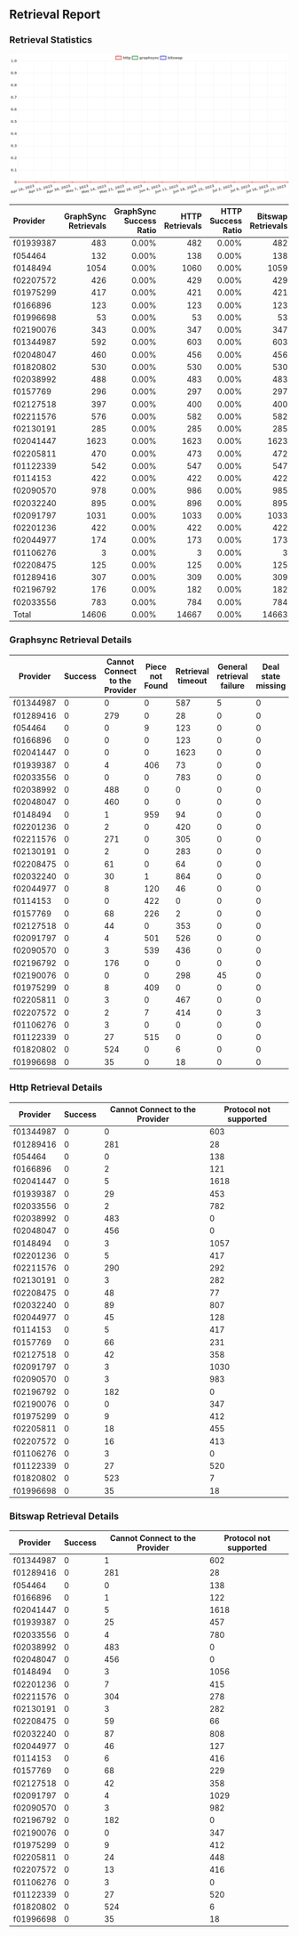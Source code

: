 ## Retrieval Report
### Retrieval Statistics
<img src="https://raw.githubusercontent.com/data-preservation-programs/filplus-checker-assets/main/filecoin-project/filecoin-plus-large-datasets/issues/1498/1690271850954.png"/>

| Provider  | GraphSync Retrievals | GraphSync Success Ratio | HTTP Retrievals | HTTP Success Ratio | Bitswap Retrievals | Bitswap Success Ratio |
| :-------- | -------------------: | ----------------------: | --------------: | -----------------: | -----------------: | --------------------: |
| f01939387 |                  483 |                   0.00% |             482 |              0.00% |                482 |                 0.00% |
| f054464   |                  132 |                   0.00% |             138 |              0.00% |                138 |                 0.00% |
| f0148494  |                 1054 |                   0.00% |            1060 |              0.00% |               1059 |                 0.00% |
| f02207572 |                  426 |                   0.00% |             429 |              0.00% |                429 |                 0.00% |
| f01975299 |                  417 |                   0.00% |             421 |              0.00% |                421 |                 0.00% |
| f0166896  |                  123 |                   0.00% |             123 |              0.00% |                123 |                 0.00% |
| f01996698 |                   53 |                   0.00% |              53 |              0.00% |                 53 |                 0.00% |
| f02190076 |                  343 |                   0.00% |             347 |              0.00% |                347 |                 0.00% |
| f01344987 |                  592 |                   0.00% |             603 |              0.00% |                603 |                 0.00% |
| f02048047 |                  460 |                   0.00% |             456 |              0.00% |                456 |                 0.00% |
| f01820802 |                  530 |                   0.00% |             530 |              0.00% |                530 |                 0.00% |
| f02038992 |                  488 |                   0.00% |             483 |              0.00% |                483 |                 0.00% |
| f0157769  |                  296 |                   0.00% |             297 |              0.00% |                297 |                 0.00% |
| f02127518 |                  397 |                   0.00% |             400 |              0.00% |                400 |                 0.00% |
| f02211576 |                  576 |                   0.00% |             582 |              0.00% |                582 |                 0.00% |
| f02130191 |                  285 |                   0.00% |             285 |              0.00% |                285 |                 0.00% |
| f02041447 |                 1623 |                   0.00% |            1623 |              0.00% |               1623 |                 0.00% |
| f02205811 |                  470 |                   0.00% |             473 |              0.00% |                472 |                 0.00% |
| f01122339 |                  542 |                   0.00% |             547 |              0.00% |                547 |                 0.00% |
| f0114153  |                  422 |                   0.00% |             422 |              0.00% |                422 |                 0.00% |
| f02090570 |                  978 |                   0.00% |             986 |              0.00% |                985 |                 0.00% |
| f02032240 |                  895 |                   0.00% |             896 |              0.00% |                895 |                 0.00% |
| f02091797 |                 1031 |                   0.00% |            1033 |              0.00% |               1033 |                 0.00% |
| f02201236 |                  422 |                   0.00% |             422 |              0.00% |                422 |                 0.00% |
| f02044977 |                  174 |                   0.00% |             173 |              0.00% |                173 |                 0.00% |
| f01106276 |                    3 |                   0.00% |               3 |              0.00% |                  3 |                 0.00% |
| f02208475 |                  125 |                   0.00% |             125 |              0.00% |                125 |                 0.00% |
| f01289416 |                  307 |                   0.00% |             309 |              0.00% |                309 |                 0.00% |
| f02196792 |                  176 |                   0.00% |             182 |              0.00% |                182 |                 0.00% |
| f02033556 |                  783 |                   0.00% |             784 |              0.00% |                784 |                 0.00% |
| Total     |                14606 |                   0.00% |           14667 |              0.00% |              14663 |                 0.00% |

### Graphsync Retrieval Details
| Provider  | Success | Cannot Connect to the Provider | Piece not Found | Retrieval timeout | General retrieval failure | Deal state missing |
| --------- | ------- | ------------------------------ | --------------- | ----------------- | ------------------------- | ------------------ |
| f01344987 | 0       | 0                              | 0               | 587               | 5                         | 0                  |
| f01289416 | 0       | 279                            | 0               | 28                | 0                         | 0                  |
| f054464   | 0       | 0                              | 9               | 123               | 0                         | 0                  |
| f0166896  | 0       | 0                              | 0               | 123               | 0                         | 0                  |
| f02041447 | 0       | 0                              | 0               | 1623              | 0                         | 0                  |
| f01939387 | 0       | 4                              | 406             | 73                | 0                         | 0                  |
| f02033556 | 0       | 0                              | 0               | 783               | 0                         | 0                  |
| f02038992 | 0       | 488                            | 0               | 0                 | 0                         | 0                  |
| f02048047 | 0       | 460                            | 0               | 0                 | 0                         | 0                  |
| f0148494  | 0       | 1                              | 959             | 94                | 0                         | 0                  |
| f02201236 | 0       | 2                              | 0               | 420               | 0                         | 0                  |
| f02211576 | 0       | 271                            | 0               | 305               | 0                         | 0                  |
| f02130191 | 0       | 2                              | 0               | 283               | 0                         | 0                  |
| f02208475 | 0       | 61                             | 0               | 64                | 0                         | 0                  |
| f02032240 | 0       | 30                             | 1               | 864               | 0                         | 0                  |
| f02044977 | 0       | 8                              | 120             | 46                | 0                         | 0                  |
| f0114153  | 0       | 0                              | 422             | 0                 | 0                         | 0                  |
| f0157769  | 0       | 68                             | 226             | 2                 | 0                         | 0                  |
| f02127518 | 0       | 44                             | 0               | 353               | 0                         | 0                  |
| f02091797 | 0       | 4                              | 501             | 526               | 0                         | 0                  |
| f02090570 | 0       | 3                              | 539             | 436               | 0                         | 0                  |
| f02196792 | 0       | 176                            | 0               | 0                 | 0                         | 0                  |
| f02190076 | 0       | 0                              | 0               | 298               | 45                        | 0                  |
| f01975299 | 0       | 8                              | 409             | 0                 | 0                         | 0                  |
| f02205811 | 0       | 3                              | 0               | 467               | 0                         | 0                  |
| f02207572 | 0       | 2                              | 7               | 414               | 0                         | 3                  |
| f01106276 | 0       | 3                              | 0               | 0                 | 0                         | 0                  |
| f01122339 | 0       | 27                             | 515             | 0                 | 0                         | 0                  |
| f01820802 | 0       | 524                            | 0               | 6                 | 0                         | 0                  |
| f01996698 | 0       | 35                             | 0               | 18                | 0                         | 0                  |

### Http Retrieval Details
| Provider  | Success | Cannot Connect to the Provider | Protocol not supported |
| --------- | ------- | ------------------------------ | ---------------------- |
| f01344987 | 0       | 0                              | 603                    |
| f01289416 | 0       | 281                            | 28                     |
| f054464   | 0       | 0                              | 138                    |
| f0166896  | 0       | 2                              | 121                    |
| f02041447 | 0       | 5                              | 1618                   |
| f01939387 | 0       | 29                             | 453                    |
| f02033556 | 0       | 2                              | 782                    |
| f02038992 | 0       | 483                            | 0                      |
| f02048047 | 0       | 456                            | 0                      |
| f0148494  | 0       | 3                              | 1057                   |
| f02201236 | 0       | 5                              | 417                    |
| f02211576 | 0       | 290                            | 292                    |
| f02130191 | 0       | 3                              | 282                    |
| f02208475 | 0       | 48                             | 77                     |
| f02032240 | 0       | 89                             | 807                    |
| f02044977 | 0       | 45                             | 128                    |
| f0114153  | 0       | 5                              | 417                    |
| f0157769  | 0       | 66                             | 231                    |
| f02127518 | 0       | 42                             | 358                    |
| f02091797 | 0       | 3                              | 1030                   |
| f02090570 | 0       | 3                              | 983                    |
| f02196792 | 0       | 182                            | 0                      |
| f02190076 | 0       | 0                              | 347                    |
| f01975299 | 0       | 9                              | 412                    |
| f02205811 | 0       | 18                             | 455                    |
| f02207572 | 0       | 16                             | 413                    |
| f01106276 | 0       | 3                              | 0                      |
| f01122339 | 0       | 27                             | 520                    |
| f01820802 | 0       | 523                            | 7                      |
| f01996698 | 0       | 35                             | 18                     |

### Bitswap Retrieval Details
| Provider  | Success | Cannot Connect to the Provider | Protocol not supported |
| --------- | ------- | ------------------------------ | ---------------------- |
| f01344987 | 0       | 1                              | 602                    |
| f01289416 | 0       | 281                            | 28                     |
| f054464   | 0       | 0                              | 138                    |
| f0166896  | 0       | 1                              | 122                    |
| f02041447 | 0       | 5                              | 1618                   |
| f01939387 | 0       | 25                             | 457                    |
| f02033556 | 0       | 4                              | 780                    |
| f02038992 | 0       | 483                            | 0                      |
| f02048047 | 0       | 456                            | 0                      |
| f0148494  | 0       | 3                              | 1056                   |
| f02201236 | 0       | 7                              | 415                    |
| f02211576 | 0       | 304                            | 278                    |
| f02130191 | 0       | 3                              | 282                    |
| f02208475 | 0       | 59                             | 66                     |
| f02032240 | 0       | 87                             | 808                    |
| f02044977 | 0       | 46                             | 127                    |
| f0114153  | 0       | 6                              | 416                    |
| f0157769  | 0       | 68                             | 229                    |
| f02127518 | 0       | 42                             | 358                    |
| f02091797 | 0       | 4                              | 1029                   |
| f02090570 | 0       | 3                              | 982                    |
| f02196792 | 0       | 182                            | 0                      |
| f02190076 | 0       | 0                              | 347                    |
| f01975299 | 0       | 9                              | 412                    |
| f02205811 | 0       | 24                             | 448                    |
| f02207572 | 0       | 13                             | 416                    |
| f01106276 | 0       | 3                              | 0                      |
| f01122339 | 0       | 27                             | 520                    |
| f01820802 | 0       | 524                            | 6                      |
| f01996698 | 0       | 35                             | 18                     |
